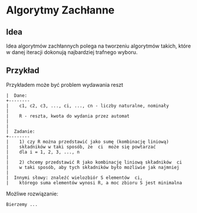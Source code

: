 # Algorytmy Zachłanne

## Idea

Idea algorytmów zachłannych polega na tworzeniu algorytmów takich, które w danej iteracji dokonują najbardziej trafnego wyboru. 

## Przykład

Przykładem może być problem wydawania reszt


```
|  Dane:
+--------
|    c1, c2, c3, ..., ci, ..., cn - liczby naturalne, nominały
|
|    R - reszta, kwota do wydania przez automat
|
|
|  Zadanie:
+--------
|    1) czy R można przedstawić jako sumę (kombinację liniową) 
|    składników w taki sposób, że  ci  może się powtarzać
|    dla i = 1, 2, 3, ..., n
|    
|    2) chcemy przedstawić R jako kombinację liniową składników  ci
|    w taki sposób, aby tych składników było możliwie jak najmniej
|
|  Innymi słowy: znaleźć wielozbiór S elementów  ci, 
|    którego suma elementów wynosi R, a moc zbioru S jest minimalna
```

Możliwe rozwiązanie:
```
Bierzemy ...
```
